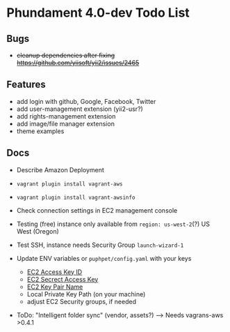 Phundament 4.0-dev Todo List
============================

Bugs
----

 * ~~cleanup dependencies after fixing https://github.com/yiisoft/yii2/issues/2465~~

Features
--------

 * add login with github, Google, Facebook, Twitter
 * add user-management extension (yii2-usr?)
 * add rights-management extension
 * add image/file manager extension
 * theme examples

Docs
----

 * Describe Amazon Deployment
  * `vagrant plugin install vagrant-aws`
  * `vagrant plugin install vagrant-awsinfo`
  * Check connection settings in EC2 management console
  * Testing (free) instance only available from `region: us-west-2`(?) US West (Oregon)
  * Test SSH, instance needs Security Group `launch-wizard-1`
  * Update ENV variables or `puphpet/config.yaml` with your keys
    * [EC2 Access Key ID](https://console.aws.amazon.com/iam/home?#security_credential)
    * [EC2 Secrect Access Key](https://portal.aws.amazon.com/gp/aws/securityCredentials?)
    * [EC2 Key Pair Name](https://console.aws.amazon.com/ec2/v2/home?#KeyPairs:)
    * Local Private Key Path (on your machine)
    * adjust EC2 Security groups, if needed

  * ToDo: "Intelligent folder sync" (vendor, assets?) --> Needs vagrans-aws >0.4.1



